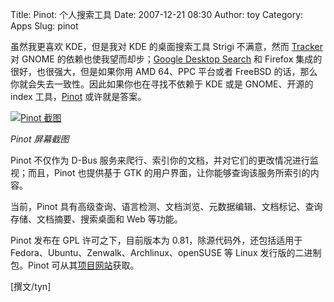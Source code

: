 Title: Pinot: 个人搜索工具
Date: 2007-12-21 08:30
Author: toy
Category: Apps
Slug: pinot

虽然我更喜欢 KDE，但是我对 KDE 的桌面搜索工具 Strigi 不满意，然而
[Tracker](http://linuxtoy.org/archives/tracker.html) 对 GNOME
的依赖也使我望而却步；[Google Desktop
Search](http://linuxtoy.org/archives/google-desktop-search-for-linux.html)
和 Firefox 集成的很好，也很强大，但是如果你用 AMD 64、PPC 平台或者
FreeBSD 的话，那么你就会失去一致性。因此如果你也在寻找不依赖于 KDE 或是
GNOME、开源的 index 工具，[Pinot](http://pinot.berlios.de/)
或许就是答案。

[![Pinot
截图](http://i.linuxtoy.org/i/2007/12/pinot-thumb.png)](http://i.linuxtoy.org/i/2007/12/pinot.png)

*Pinot 屏幕截图*

Pinot 不仅作为 D-Bus
服务来爬行、索引你的文档，并对它们的更改情况进行监视；而且，Pinot
也提供基于 GTK 的用户界面，让你能够查询该服务所索引的内容。

当前，Pinot
具有高级查询、语言检测、文档浏览、元数据编辑、文档标记、查询存储、文档摘要、搜索桌面和
Web 等功能。

Pinot 发布在 GPL 许可之下，目前版本为 0.81，除源代码外，还包括适用于
Fedora、Ubuntu、Zenwalk、Archlinux、openSUSE 等 Linux
发行版的二进制包。Pinot
可从其[项目网站](http://pinot.berlios.de/download.html)获取。

[撰文/tyn]
